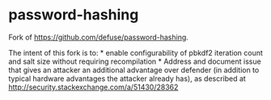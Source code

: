 password-hashing
================

Fork of https://github.com/defuse/password-hashing.

The intent of this fork is to:
    * enable configurability of pbkdf2 iteration count and salt size without requiring recompilation
    * Address and document issue that gives an attacker an additional advantage over defender (in addition to typical hardware advantages the attacker already has), as described at http://security.stackexchange.com/a/51430/28362
